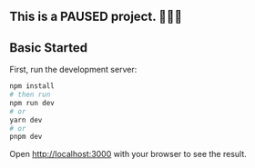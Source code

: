 ## This is a PAUSED project. 👷🏼‍♀️

## Basic Started

First, run the development server:

```bash
npm install
# then run
npm run dev
# or
yarn dev
# or
pnpm dev
```

Open [http://localhost:3000](http://localhost:3000) with your browser to see the result.

